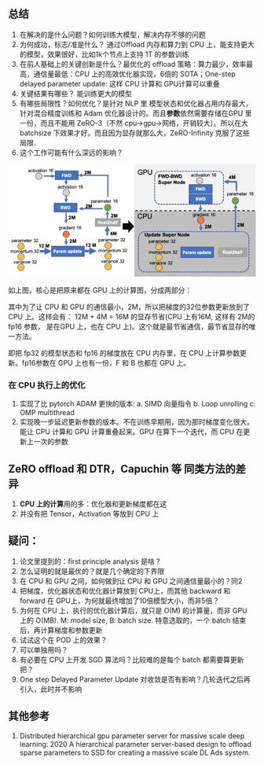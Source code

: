 ## 总结
1. 在解决的是什么问题？如何训练大模型，解决内存不够的问题
2. 为何成功，标志/准是什么？ 通过Offload 内存和算力到 CPU 上，能支持更大的模型，效果很好，比如1k个节点上支持 1T 的参数训练
3. 在前人基础上的关键创新是什么？最优化的 offload 策略：算力最少，效率最高，通信量最低：CPU 上的高效优化器实现，6倍的 SOTA；One-step delayed parameter update: 这样 CPU 计算和 GPU计算可以重叠
4. 关键结果有哪些？ 能训练更大的模型
5. 有哪些局限性？如何优化？是针对 NLP 里 模型状态和优化器占用内存最大，针对混合精度训练和 Adam 优化器设计的。而且**参数**依然需要存储在GPU 里一份，而且不能用 ZeRO-3（不然 cpu->gpu->网络，开销较大）。所以在大 batchsize 下效果才好。而且因为显存就那么大，ZeRO-Infinity 克服了这些局限. 
6. 这个工作可能有什么深远的影响？


![](./imgs/ZeRO-offload.png)

如上图，核心是把原来都在 GPU 上的计算图，分成两部分：

其中为了让 CPU 和 GPU 的通信最小，2M，所以把梯度的32位参数更新放到了 CPU 上。这样会有： 12M + 4M = 16M 的显存节省(CPU 上有16M, 这样有 2M的fp16 参数， 是在GPU 上，也在 CPU 上)。这个就是最节省通信，最节省显存的唯一方法。

即把 fp32 的模型状态和 fp16 的梯度放在 CPU 内存里，在 CPU 上计算参数更新。fp16参数在 GPU 上也有一份，F 和  B 也都在 GPU 上。

### 在 CPU 执行上的优化

1. 实现了比 pytorch ADAM 更快的版本: a. SIMD 向量指令 b. Loop unrolling c: OMP multithread
2. 实现晚一步延迟更新参数的版本。不在训练早期用，因为那时梯度变化很大。能让 CPU 计算和 GPU 计算重叠起来。GPU 在算下一个迭代，而 CPU 在更新上一次的参数


## ZeRO offload 和 DTR，Capuchin 等 同类方法的差异
1. **CPU 上的计算**用的多：优化器和更新梯度都在这
2. 并没有把 Tensor，Activation 等放到 CPU 上

## 疑问：
1. 论文里提到的：first principle analysis 是啥？
2. 怎么证明的就是最优的？就是几个确定的下界限
3. 在 CPU 和 GPU 之间，如何做到让 CPU 和 GPU 之间通信量最小的？同2
4. 把梯度，优化器状态和优化器计算放到 CPU上，而其他 backward 和 forward 在 GPU上，为何就最终增加了10倍模型大小，而非5倍？
5. 为何在 CPU 上，执行的优化器计算后，就只是 O(M) 的计算量，而非 GPU 上的 O(MB). M: model size, B: batch size. 特意选取的，一个 batch 结束后，再计算梯度和参数更新
6. 试试这个在 POD 上的效果？
7. 可以单独用吗？
8. 有必要在 CPU 上开发 SGD 算法吗？比较难的是每个 batch 都需要算更新把？
9. One step Delayed Parameter Update 对收敛是否有影响？几轮迭代之后再引入，此时并不影响

## 其他参考
1. Distributed hierarchical gpu parameter server for massive scale deep learning: 2020 A hierarchical parameter server-based design to offload sparse parameters to SSD for creating a massive scale DL Ads system.
